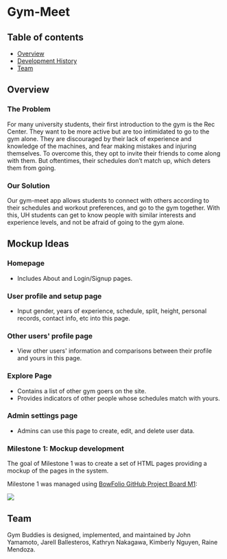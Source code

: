 # Gym-Meet

## Table of contents

* [Overview](#overview)
* [Development History](#development-history)
* [Team](#team)


## Overview

### The Problem
For many university students, their first introduction to the gym is the Rec Center. They want to be more active but are too intimidated to go to the gym alone. They are discouraged by their lack of experience and knowledge of the machines, and fear making mistakes and injuring themselves. To overcome this, they opt to invite their friends to come along with them. But oftentimes, their schedules don’t match up, which deters them from going.

### Our Solution
Our gym-meet app allows students to connect with others according to their schedules and workout preferences, and go to the gym together. With this, UH students can get to know people with similar interests and experience levels, and not be afraid of going to the gym alone.

## Mockup Ideas

### Homepage
* Includes About and Login/Signup pages.

### User profile and setup page
* Input gender, years of experience, schedule, split, height, personal records, contact info, etc into this page.

### Other users' profile page
* View other users' information and comparisons between their profile and yours in this page. 

### Explore Page
* Contains a list of other gym goers on the site.
* Provides indicators of other people whose schedules match with yours.

### Admin settings page
* Admins can use this page to create, edit, and delete user data.

### Milestone 1: Mockup development

The goal of Milestone 1 was to create a set of HTML pages providing a mockup of the pages in the system.

Milestone 1 was managed using [BowFolio GitHub Project Board M1](https://github.com/bowfolios/bowfolios/projects/1):

![](images/project-board-1.png)

## Team

Gym Buddies is designed, implemented, and maintained by John Yamamoto, Jarell Ballesteros, Kathryn Nakagawa, Kimberly Nguyen, Raine Mendoza.
